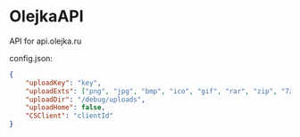 # OlejkaAPI
 API for api.olejka.ru

config.json:
```json
{
    "uploadKey": "key",
    "uploadExts": ["png", "jpg", "bmp", "ico", "gif", "rar", "zip", "7z", "mp4", "avi", "mp3", "wav", "txt", "h", "cpp", "java", "cs", "lua", "html", "css", "js", "exe", "dll"],
    "uploadDir": "/debug/uploads",
    "uploadHome": false,
    "CSClient": "clientId"
}
```